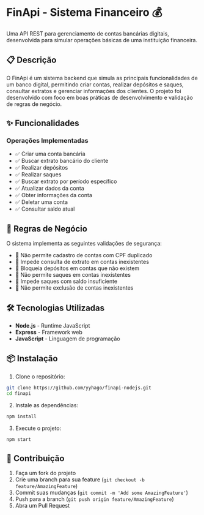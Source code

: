 # FinApi - Sistema Financeiro 💰

Uma API REST para gerenciamento de contas bancárias digitais, desenvolvida para simular operações básicas de uma instituição financeira.

## 📋 Descrição

O FinApi é um sistema backend que simula as principais funcionalidades de um banco digital, permitindo criar contas, realizar depósitos e saques, consultar extratos e gerenciar informações dos clientes. O projeto foi desenvolvido com foco em boas práticas de desenvolvimento e validação de regras de negócio.

## ✨ Funcionalidades

### Operações Implementadas
- ✅ Criar uma conta bancária
- ✅ Buscar extrato bancário do cliente
- ✅ Realizar depósitos
- ✅ Realizar saques
- ✅ Buscar extrato por período específico
- ✅ Atualizar dados da conta
- ✅ Obter informações da conta
- ✅ Deletar uma conta
- ✅ Consultar saldo atual

## 🔐 Regras de Negócio

O sistema implementa as seguintes validações de segurança:

- 🚫 Não permite cadastro de contas com CPF duplicado
- 🚫 Impede consulta de extrato em contas inexistentes
- 🚫 Bloqueia depósitos em contas que não existem
- 🚫 Não permite saques em contas inexistentes
- 🚫 Impede saques com saldo insuficiente
- 🚫 Não permite exclusão de contas inexistentes

## 🛠️ Tecnologias Utilizadas

- **Node.js** - Runtime JavaScript
- **Express** - Framework web
- **JavaScript** - Linguagem de programação

## 📦 Instalação

1. Clone o repositório:
```bash
git clone https://github.com/yyhago/finapi-nodejs.git
cd finapi
```

2. Instale as dependências:
```bash
npm install
```

3. Execute o projeto:
```bash
npm start
```


## 🤝 Contribuição

1. Faça um fork do projeto
2. Crie uma branch para sua feature (`git checkout -b feature/AmazingFeature`)
3. Commit suas mudanças (`git commit -m 'Add some AmazingFeature'`)
4. Push para a branch (`git push origin feature/AmazingFeature`)
5. Abra um Pull Request
